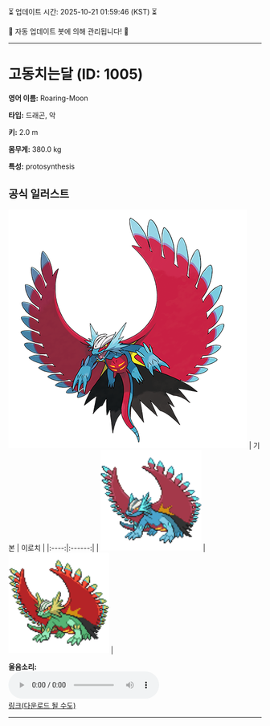
⏳ 업데이트 시간: 2025-10-21 01:59:46 (KST) ⏳

🤖 자동 업데이트 봇에 의해 관리됩니다! 🤖

---

# 고동치는달 (ID: 1005)
**영어 이름:** Roaring-Moon

**타입:** 드래곤, 악

**키:** 2.0 m

**몸무게:** 380.0 kg

**특성:** protosynthesis

## 공식 일러스트
![](https://raw.githubusercontent.com/PokeAPI/sprites/master/sprites/pokemon/other/official-artwork/1005.png)
| 기본 | 이로치 |
|:----:|:------:|
| <img src="https://raw.githubusercontent.com/PokeAPI/sprites/master/sprites/pokemon/1005.png" width="200"> | <img src="https://raw.githubusercontent.com/PokeAPI/sprites/master/sprites/pokemon/shiny/1005.png" width="200"> |

**울음소리:**<br><audio controls src="https://raw.githubusercontent.com/PokeAPI/cries/main/cries/pokemon/latest/1005.ogg"></audio><br> [링크(다운로드 될 수도)](https://raw.githubusercontent.com/PokeAPI/cries/main/cries/pokemon/latest/1005.ogg)


---
